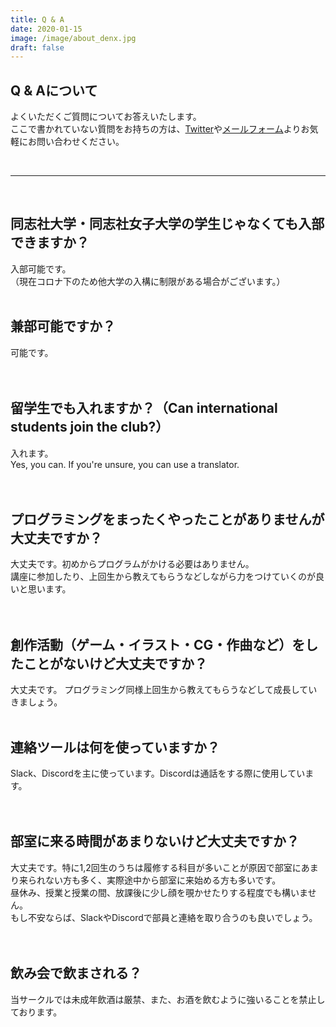```yaml
---
title: Q & A
date: 2020-01-15
image: /image/about_denx.jpg
draft: false
---
```


## Q & Aについて
よくいただくご質問についてお答えいたします。  
ここで書かれていない質問をお持ちの方は、<a href="https://twitter.com/DENX467" target="_blank" rel="noopener">Twitter</a>や<a href="/contact/">メールフォーム</a>よりお気軽にお問い合わせください。  

<br>
<hr>
<br>

## 同志社大学・同志社女子大学の学生じゃなくても入部できますか？
入部可能です。
<br>（現在コロナ下のため他大学の入構に制限がある場合がございます。）
<br>
<br>

## 兼部可能ですか？
可能です。  
<br>
<br>

## 留学生でも入れますか？（Can international students join the club?）
入れます。  
Yes, you can. If you're unsure, you can use a translator.  
<br>
<br>

## プログラミングをまったくやったことがありませんが大丈夫ですか？
大丈夫です。初めからプログラムがかける必要はありません。  
講座に参加したり、上回生から教えてもらうなどしながら力をつけていくのが良いと思います。  
<br>
<br>

## 創作活動（ゲーム・イラスト・CG・作曲など）をしたことがないけど大丈夫ですか？
大丈夫です。  プログラミング同様上回生から教えてもらうなどして成長していきましょう。
<br>
<br>

## 連絡ツールは何を使っていますか？
Slack、Discordを主に使っています。Discordは通話をする際に使用しています。  
<br>
<br>

## 部室に来る時間があまりないけど大丈夫ですか？
大丈夫です。特に1,2回生のうちは履修する科目が多いことが原因で部室にあまり来られない方も多く、実際途中から部室に来始める方も多いです。  
昼休み、授業と授業の間、放課後に少し顔を覗かせたりする程度でも構いません。  
もし不安ならば、SlackやDiscordで部員と連絡を取り合うのも良いでしょう。  
<br>
<br>

## 飲み会で飲まされる？
当サークルでは未成年飲酒は厳禁、また、お酒を飲むように強いることを禁止しております。  